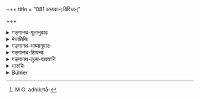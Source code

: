 +++
title = "081 अध्यक्षान् विविधान्"

+++

<details><summary>गङ्गानथ-मूलानुवादः</summary>

Here and there he shall appoint several proficient inspectors; they shall supervise all the acts of men working for him.—(81)
</details>

<details><summary>मेधातिथिः</summary>

**अध्यक्षा** अधिकृताः प्रत्यवेक्षितारः, तान् **कुर्यात्** । **विविधान्** बहुप्रकारान् मृदून् उग्रान् धार्मिकान् अर्थार्जनपरांश् च । **तत्र तत्र** सुवर्णकोष्ठागारे पण्यकुप्यकर्मस्व् अधिकृताः[^१०८] प्रत्यवेक्षितारस् तान् शुल्कनौहस्त्यश्वरथपदात्यादीन् **विपश्चितः** स्थापयेत् । सर्व एते अमात्यगुणसंपद्य् उक्ता विज्ञेयाः । यथोक्तम् अध्यक्षप्रचारे "ते ऽध्यक्षाः सर्वाणि कार्याण्य् अवेक्षेरन्न् अन्येषां नृणां तत्स्थानोपयोगिनां कार्याणि कुर्वताम्, हस्त्यध्यक्षेण हस्तिपकाः, अश्वाध्यक्षेण तुरङ्गमाद्याः, गवाधक्षेण कर्षणादयः" ॥ ७.८१ ॥


[^१०८]:
     M G: adhikṛtā-
</details>

<details><summary>गङ्गानथ-भाष्यानुवादः</summary>

‘*Inspectors*’—duly authorised supervisors —‘*he shall appoint*.’

‘*Several*’—of various kinds; *i.e*. kind-hearted, hard-hearted, righteous and experts in collecting wealth.

‘*Here and there*’,—in the treasury containing gold, in the collecting of customs and taxes in cash and kind, in looking after the navy, the elephants, the chariots, the horses and the foot-soldiers. To all this he shall appoing (appoint?) ‘*proficient* men. All these should be endowed with all the qualities of ministers; as has been declared in the
*Adhyakṣapracāra*—‘Those inspectors shall supervise all the works of men
who transact the king’s business as his agents,—*e.g*., elephant-keepers in the keeping of elephants, masters of the horse in looking after horses, and keepers of cattle in looking after ploughing and such works’.—(81)
</details>

<details><summary>गङ्गानथ-टिप्पन्यः</summary>

This verse is quoted in *Aparārka* (p. 581), which explains ‘*kāryāṇī*’
as ‘good and bad deeds.’
</details>

<details><summary>गङ्गानथ-तुल्य-वाक्यानि</summary>

*Yājñavalkya* (1.320-321).—In several places he shall appoint officers,
expert, clever and pure and ever careful regarding income, expenditure
and the harem.’

*Arthaśāstra* (p. 130).—‘The officer styled *Samāhartṛ* shall look after
forts, kingdom (*e.g*., Revenue, Taxes, Customs and so forth), mines,
bridges and dams, forests, cow-pens and trade-routes.’

*Śukranīti* (2.234-236).—‘He should appoint many supervisors, or only
one officer without supervisors, according to the importance of the
charge. For other works he should appoint those who are fit.’
</details>

<details><summary>भारुचिः</summary>

सुवर्णकोष्ठागारप्ण्यकुप्यायुधतुलाशुल्कनौहस्त्यश्वरथपदात्य्**अध्यक्षा**दीन् **विविधान् विपश्चितः** स्थापयेत् । सर्व एते अमात्यगुणसंपद्युक्ता विज्ञेयाः ॥ ७.८१ ॥
</details>

<details><summary>Bühler</summary>

081	For the various (branches of business) let him appoint intelligent supervisors; they shall inspect all (the acts) of those men who transact his business.
</details>

